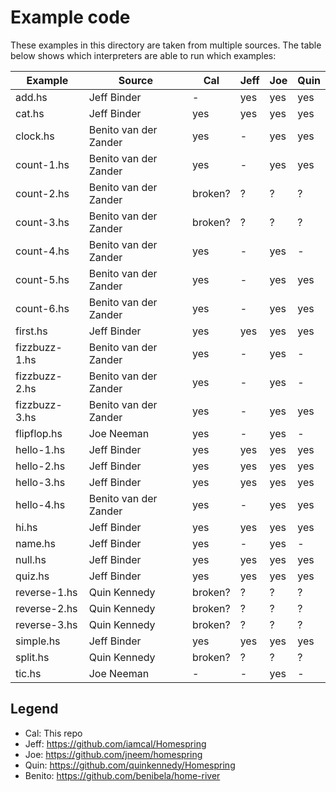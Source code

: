 # Example code

These examples in this directory are taken from multiple sources.
The table below shows which interpreters are able to run which examples:

| Example       | Source                | Cal     | Jeff | Joe | Quin |
| ------------- | --------------------- | ------- | ---- | --- | ---- |
| add.hs        | Jeff Binder           | -       | yes  | yes | yes  |
| cat.hs        | Jeff Binder           | yes     | yes  | yes | yes  |
| clock.hs      | Benito van der Zander | yes     | -    | yes | yes  |
| count-1.hs    | Benito van der Zander | yes     | -    | yes | yes  |
| count-2.hs    | Benito van der Zander | broken? | ?    | ?   | ?    |
| count-3.hs    | Benito van der Zander | broken? | ?    | ?   | ?    |
| count-4.hs    | Benito van der Zander | yes     | -    | yes | -    |
| count-5.hs    | Benito van der Zander | yes     | -    | yes | yes  |
| count-6.hs    | Benito van der Zander | yes     | -    | yes | yes  |
| first.hs      | Jeff Binder           | yes     | yes  | yes | yes  |
| fizzbuzz-1.hs | Benito van der Zander | yes     | -    | yes | -    |
| fizzbuzz-2.hs | Benito van der Zander | yes     | -    | yes | -    |
| fizzbuzz-3.hs | Benito van der Zander | yes     | -    | yes | yes  |
| flipflop.hs   | Joe Neeman            | yes     | -    | yes | -    |
| hello-1.hs    | Jeff Binder           | yes     | yes  | yes | yes  |
| hello-2.hs    | Jeff Binder           | yes     | yes  | yes | yes  |
| hello-3.hs    | Jeff Binder           | yes     | yes  | yes | yes  |
| hello-4.hs    | Benito van der Zander | yes     | -    | yes | yes  |
| hi.hs         | Jeff Binder           | yes     | yes  | yes | yes  |
| name.hs       | Jeff Binder           | yes     | -    | yes | -    |
| null.hs       | Jeff Binder           | yes     | yes  | yes | yes  |
| quiz.hs       | Jeff Binder           | yes     | yes  | yes | yes  |
| reverse-1.hs  | Quin Kennedy          | broken? | ?    | ?   | ?    |
| reverse-2.hs  | Quin Kennedy          | broken? | ?    | ?   | ?    |
| reverse-3.hs  | Quin Kennedy          | broken? | ?    | ?   | ?    |
| simple.hs     | Jeff Binder           | yes     | yes  | yes | yes  |
| split.hs      | Quin Kennedy          | broken? | ?    | ?   | ?    |
| tic.hs        | Joe Neeman            | -       | -    | yes | -    |


## Legend

* Cal: This repo
* Jeff: https://github.com/iamcal/Homespring
* Joe: https://github.com/jneem/homespring
* Quin: https://github.com/quinkennedy/Homespring
* Benito: https://github.com/benibela/home-river
